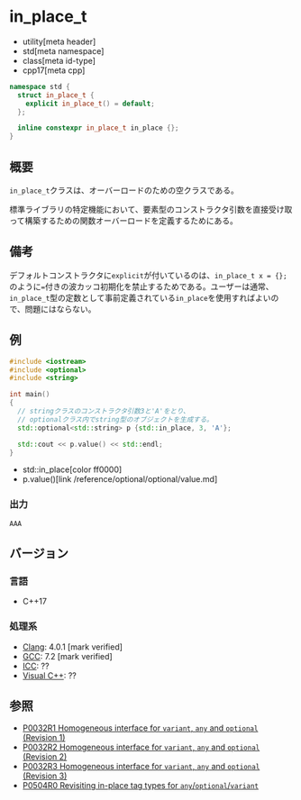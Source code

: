 # in_place_t
* utility[meta header]
* std[meta namespace]
* class[meta id-type]
* cpp17[meta cpp]

```cpp
namespace std {
  struct in_place_t {
    explicit in_place_t() = default;
  };

  inline constexpr in_place_t in_place {};
}
```

## 概要
`in_place_t`クラスは、オーバーロードのための空クラスである。

標準ライブラリの特定機能において、要素型のコンストラクタ引数を直接受け取って構築するための関数オーバーロードを定義するためにある。


## 備考
デフォルトコンストラクタに`explicit`が付いているのは、`in_place_t x = {};`のように`=`付きの波カッコ初期化を禁止するためである。ユーザーは通常、`in_place_t`型の定数として事前定義されている`in_place`を使用すればよいので、問題にはならない。


## 例
```cpp example
#include <iostream>
#include <optional>
#include <string>

int main()
{
  // stringクラスのコンストラクタ引数3と'A'をとり、
  // optionalクラス内でstring型のオブジェクトを生成する。
  std::optional<std::string> p {std::in_place, 3, 'A'};

  std::cout << p.value() << std::endl;
}
```
* std::in_place[color ff0000]
* p.value()[link /reference/optional/optional/value.md]

### 出力
```
AAA
```

## バージョン
### 言語
- C++17

### 処理系
- [Clang](/implementation.md#clang): 4.0.1 [mark verified]
- [GCC](/implementation.md#gcc): 7.2 [mark verified]
- [ICC](/implementation.md#icc): ??
- [Visual C++](/implementation.md#visual_cpp): ??


## 参照
- [P0032R1 Homogeneous interface for `variant`, `any` and `optional` (Revision 1)](http://www.open-std.org/jtc1/sc22/wg21/docs/papers/2015/p0032r1.pdf)
- [P0032R2 Homogeneous interface for `variant`, `any` and `optional` (Revision 2)](http://www.open-std.org/jtc1/sc22/wg21/docs/papers/2016/p0032r2.pdf)
- [P0032R3 Homogeneous interface for `variant`, `any` and `optional` (Revision 3)](http://www.open-std.org/jtc1/sc22/wg21/docs/papers/2016/p0032r3.pdf)
- [P0504R0 Revisiting in-place tag types for `any`/`optional`/`variant`](http://www.open-std.org/jtc1/sc22/wg21/docs/papers/2016/p0504r0.html)
